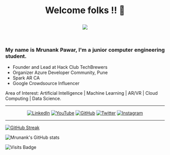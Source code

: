 # <p align="center"> Welcome folks !! 👋 </p>

<p align="center">
<img src="https://github.com/mrunankpawar/mrunankpawar/blob/main/Copy%20of%20Copy%20of%20Youtube%20Header%20final%20(2).jpg?raw=true">
 </p>
 
 <br>
 

###  <p align="justify">My name is Mrunank Pawar, I'm a junior computer engineering student. </p>

<ul>
 <li>Founder and Lead at Hack Club TechBrewers</li>
 <li>Organizer Azure Developer Community, Pune</li>
 <li>Spark AR CA</li>
 <li>Google Crowdsource Influencer</li>  
</ul> 

Area of Interest: Artificial Intelligence | Machine Learning | AR/VR | Cloud Computing | Data Science.


<hr>
<p align="center">
<a href="https://www.linkedin.com/in/mrunankpawar/" target="_blank"><img alt="LinkedIn" src="https://img.shields.io/badge/linkedin-%230077B5.svg?style=for-the-badge&logo=linkedin&logoColor=white"/></a>
 <a href="https://www.youtube.com/channel/UCak8xLVbDi-_OGozZL3qpwQ" target="_blank"><img alt="YouTube" src="https://img.shields.io/badge/Mrunank Pawar-%23FF0000.svg?style=for-the-badge&logo=YouTube&logoColor=white"/></a>
<a href="https://github.com/mrunankpawar"><img alt="GitHub" src="https://img.shields.io/badge/github-%23121011.svg?style=for-the-badge&logo=github&logoColor=white"/></a>
<a href="https://twitter.com/MrunankPawar" target="_blank"><img alt="Twitter" src="https://img.shields.io/badge/MrunankPawar-%231DA1F2.svg?style=for-the-badge&logo=Twitter&logoColor=white"/></a>
<a href="https://www.instagram.com/mrunank_pawar/" target="_blank"><img alt="Instagram" src="https://img.shields.io/badge/mrunank_pawar-%23E4405F.svg?style=for-the-badge&logo=Instagram&logoColor=white"/></a>
</p>
  
  <hr>
  

[![GitHub Streak](https://github-readme-streak-stats.herokuapp.com/?user=mrunankpawar&theme=radical)](https://git.io/streak-stats) 

![Mrunank's GitHub stats](https://github-readme-stats.vercel.app/api?username=mrunankpawar&show_icons=true&theme=radical)

![Visits Badge](https://badges.pufler.dev/visits/mrunankpawar/mrunankpawar)

 
